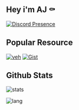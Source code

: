 ## Hey i'm AJ ⚰️

[![Discord Presence](https://lanyard.cnrad.dev/api/542483477640249354)](https://discord.com/users/542483477640249354)

## Popular Resource
[![veh](https://github.ihyajb.dev/api/pin/?username=ihyajb&repo=aj-veh-package&theme=discord_old_blurple)](https://github.com/ihyajb/aj-veh-package)
[![Gist](https://github.ihyajb.dev/api/gist?id=3c518c56b3c5b2dd63e96b91e93f3277&theme=discord_old_blurple)](https://gist.github.com/ihyajb/3c518c56b3c5b2dd63e96b91e93f3277/)
<!-- ![casino](https://github-readme-stats.vercel.app/api/pin/?username=ihyajb&repo=qb-casinoheist&theme=dracula) -->

## Github Stats
![stats](https://github.ihyajb.dev/api?username=ihyajb&count_private=true&show_icons=true&theme=discord_old_blurple&layout=compact&hide_title=true&hide_rank=false)

![lang](https://github.ihyajb.dev/api/top-langs/?username=ihyajb&hide_progress=true&layout=compact&theme=discord_old_blurple)

